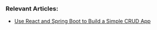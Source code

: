 ### Relevant Articles:

- [Use React and Spring Boot to Build a Simple CRUD App](https://www.baeldung.com/use-react-and-spring-boot-to-build-a-simple-crud-app/)
